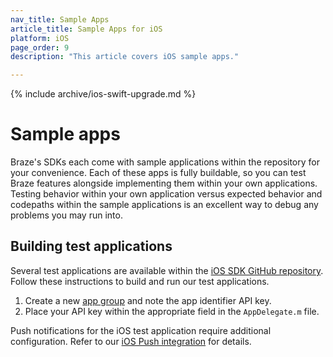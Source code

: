 ```yaml
---
nav_title: Sample Apps
article_title: Sample Apps for iOS
platform: iOS
page_order: 9
description: "This article covers iOS sample apps."

---
```


{% include archive/ios-swift-upgrade.md %}

# Sample apps

Braze's SDKs each come with sample applications within the repository for your convenience. Each of these apps is fully buildable, so you can test Braze features alongside implementing them within your own applications. Testing behavior within your own application versus expected behavior and codepaths within the sample applications is an excellent way to debug any problems you may run into.

## Building test applications
Several test applications are available within the [iOS SDK GitHub repository][1]. Follow these instructions to build and run our test applications.

1. Create a new [app group][25] and note the app identifier API key.
2. Place your API key within the appropriate field in the `AppDelegate.m` file.

Push notifications for the iOS test application require additional configuration. Refer to our [iOS Push integration][7] for details.

[1]: https://github.com/appboy/appboy-ios-sdk "Appboy iOS GitHub Repository"
[25]: {{site.baseurl}}/developer_guide/platform_wide/app_group_configuration/#creating-your-app-group-in-my-apps
[7]: {{site.baseurl}}/developer_guide/platform_integration_guides/ios/push_notifications/integration/
